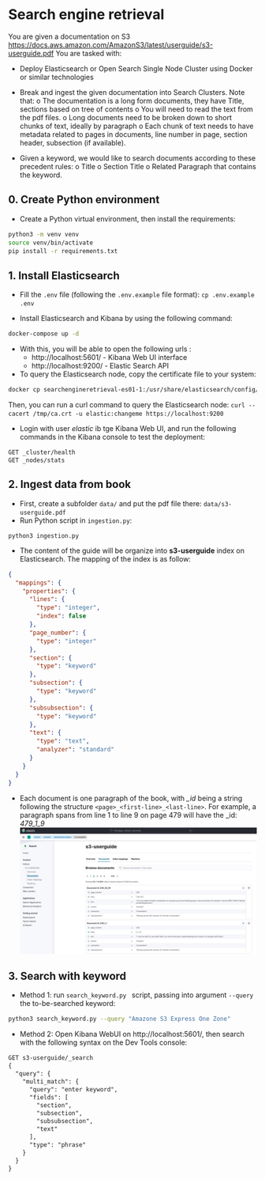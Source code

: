 # Search engine retrieval
You are given a documentation on S3
https://docs.aws.amazon.com/AmazonS3/latest/userguide/s3-userguide.pdf
You are tasked with:
- Deploy Elasticsearch or Open Search Single Node Cluster using Docker or similar
technologies
- Break and ingest the given documentation into Search Clusters. Note that:
o The documentation is a long form documents, they have Title, sections based on
tree of contents
o You will need to read the text from the pdf files.
o Long documents need to be broken down to short chunks of text, ideally by
paragraph
o Each chunk of text needs to have metadata related to pages in documents, line
number in page, section header, subsection (if available).

- Given a keyword, we would like to search documents according to these precedent
rules:
o Title
o Section Title
o Related Paragraph that contains the keyword.

## 0. Create Python environment
- Create a Python virtual environment, then install the requirements: 
```sh
python3 -m venv venv
source venv/bin/activate
pip install -r requirements.txt
```
## 1. Install Elasticsearch
- Fill the `.env` file (following the `.env.example` file format): 
```cp .env.example .env```

- Install Elasticsearch and Kibana by using the following command:
```sh
docker-compose up -d
```
- With this, you will be able to open the following urls :
    - http://localhost:5601/ - Kibana Web UI interface
    - http://localhost:9200/ - Elastic Search API
- To query the Elasticsearch node, copy the certificate file to your system:
```bash
docker cp searchengineretrieval-es01-1:/usr/share/elasticsearch/config/certs/ca/ca.crt /tmp/.
```
Then, you can run a curl command to query the Elasticsearch node: `curl --cacert /tmp/ca.crt -u elastic:changeme https://localhost:9200`
- Login with user *elastic* ib tge Kibana Web UI, and run the following commands in the Kibana console to test the deployment:
```
GET _cluster/health
GET _nodes/stats
```

## 2. Ingest data from book
- First, create a subfolder `data/` and put the pdf file there: `data/s3-userguide.pdf`
- Run Python script in `ingestion.py`: 
```
python3 ingestion.py
```
- The content of the guide will be organize into **s3-userguide** index on Elasticsearch. The mapping of the index is as 
follow:
```json
{
  "mappings": {
    "properties": {
      "lines": {
        "type": "integer",
        "index": false
      },
      "page_number": {
        "type": "integer"
      },
      "section": {
        "type": "keyword"
      },
      "subsection": {
        "type": "keyword"
      },
      "subsubsection": {
        "type": "keyword"
      },
      "text": {
        "type": "text",
        "analyzer": "standard"
      }
    }
  }
}
```
- Each document is one paragraph of the book, with *_id* being a string following the structure `<page>_<first-line>_<last-line>`.
For example, a paragraph spans from line 1 to line 9 on page 479 will have the _id: *479_1_9*
![web ui](assets/index-documents.jpg)

## 3. Search with keyword
- Method 1: run `search_keyword.py ` script, passing into argument `--query` the to-be-searched keyword: 
```bash
python3 search_keyword.py --query "Amazone S3 Express One Zone"
```
- Method 2: Open Kibana WebUI on http://localhost:5601/, then search with the following syntax on the Dev Tools console:
```
GET s3-userguide/_search
{
  "query": {
    "multi_match": {
      "query": "enter keyword",
      "fields": [
        "section",
        "subsection",
        "subsubsection", 
        "text"
      ],
      "type": "phrase"
    }
  }
}
```